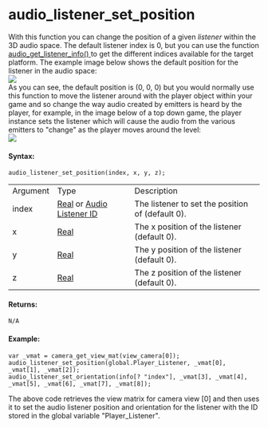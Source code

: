 # audio_listener_set_position

With this function you can change the position of a given *listener*
within the 3D audio space. The default listener index is 0, but you can
use the function [ audio_get_listener_info()
](audio_get_listener_info) to get the different indices available
for the target platform. The example image below shows the default
position for the listener in the audio space:  
![](https://gms.magecorn.com/Manual/assets/Images/Scripting_Reference/GML/Reference/Audio/Audio_Listener.png)  
As you can see, the default position is (0, 0, 0) but you would normally
use this function to move the listener around with the player object
within your game and so change the way audio created by emitters is
heard by the player, for example, in the image below of a top down game,
the player instance sets the listener which will cause the audio from
the various emitters to "change" as the player moves around the level:  
![](https://gms.magecorn.com/Manual/assets/Images/Scripting_Reference/GML/Reference/Audio/Audio_Game.png)  

#### Syntax:

``` gml
audio_listener_set_position(index, x, y, z);
```

|          |                                                                                                                                                                                                                    |                                                  |
|----------|--------------------------------------------------------------------------------------------------------------------------------------------------------------------------------------------------------------------|--------------------------------------------------|
| Argument | Type                                                                                                                                                                                                               | Description                                      |
| index    |  [Real](../../../../../../GameMaker_Language/GML_Overview/Data_Types) or [Audio Listener ID](../../../../../../GameMaker_Language/GML_Reference/Asset_Management/Audio/Audio_Listeners/Audio_Listeners)    | The listener to set the position of (default 0). |
| x        |  [Real](../../../../../../GameMaker_Language/GML_Overview/Data_Types)                                                                                                                                          | The x position of the listener (default 0).      |
| y        |  [Real](../../../../../../GameMaker_Language/GML_Overview/Data_Types)                                                                                                                                          | The y position of the listener (default 0).      |
| z        |  [Real](../../../../../../GameMaker_Language/GML_Overview/Data_Types)                                                                                                                                          | The z position of the listener (default 0).      |

#### Returns:

``` gml
N/A
```

#### Example:

``` gml
var _vmat = camera_get_view_mat(view_camera[0]);
audio_listener_set_position(global.Player_Listener, _vmat[0], _vmat[1], _vmat[2]);
audio_listener_set_orientation(info[? "index"], _vmat[3], _vmat[4], _vmat[5], _vmat[6], _vmat[7], _vmat[8]);
```

The above code retrieves the view matrix for camera view \[0\] and then
uses it to set the audio listener position and orientation for the
listener with the ID stored in the global variable "Player_Listener".
